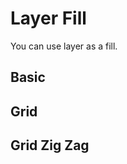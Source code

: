 <script setup>
import Block from '../components/Block.vue'
</script>
# Layer Fill
You can use layer as a fill.

## Basic
<Block name="layerFill" />

## Grid
<Block name="layerFillGrid" />

## Grid Zig Zag
<Block name="layerFillGridZigZag" />
